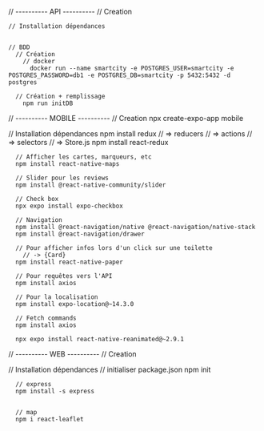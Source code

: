 // ---------- API ----------
// Creation

    // Installation dépendances


    // BDD
      // Création
        // docker
          docker run --name smartcity -e POSTGRES_USER=smartcity -e POSTGRES_PASSWORD=db1 -e POSTGRES_DB=smartcity -p 5432:5432 -d postgres

      // Création + remplissage
        npm run initDB

// ---------- MOBILE ----------
// Creation
npx create-expo-app mobile

// Installation dépendances
npm install redux
// => reducers
// => actions
// => selectors
// => Store.js
npm install react-redux

      // Afficher les cartes, marqueurs, etc
      npm install react-native-maps

      // Slider pour les reviews
      npm install @react-native-community/slider

      // Check box
      npx expo install expo-checkbox

      // Navigation
      npm install @react-navigation/native @react-navigation/native-stack
      npm install @react-navigation/drawer

      // Pour afficher infos lors d'un click sur une toilette
        // -> {Card}
      npm install react-native-paper

      // Pour requêtes vers l'API
      npm install axios

      // Pour la localisation
      npm install expo-location@~14.3.0

      // Fetch commands
      npm install axios

      npx expo install react-native-reanimated@~2.9.1

// ---------- WEB ----------
// Creation

// Installation dépendances
      // initialiser package.json
      npm init

      // express
      npm install -s express
      

      // map
      npm i react-leaflet
